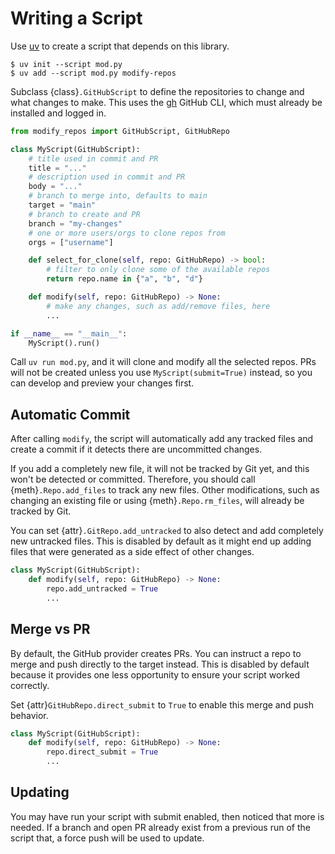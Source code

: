 # Writing a Script

Use [uv] to create a script that depends on this library.

```
$ uv init --script mod.py
$ uv add --script mod.py modify-repos
```

Subclass {class}`.GitHubScript` to define the repositories to change and what
changes to make. This uses the [gh] GitHub CLI, which must already be installed
and logged in.

```python
from modify_repos import GitHubScript, GitHubRepo

class MyScript(GitHubScript):
    # title used in commit and PR
    title = "..."
    # description used in commit and PR
    body = "..."
    # branch to merge into, defaults to main
    target = "main"
    # branch to create and PR
    branch = "my-changes"
    # one or more users/orgs to clone repos from
    orgs = ["username"]

    def select_for_clone(self, repo: GitHubRepo) -> bool:
        # filter to only clone some of the available repos
        return repo.name in {"a", "b", "d"}

    def modify(self, repo: GitHubRepo) -> None:
        # make any changes, such as add/remove files, here
        ...

if __name__ == "__main__":
    MyScript().run()
```

Call `uv run mod.py`, and it will clone and modify all the selected repos. PRs
will not be created unless you use `MyScript(submit=True)` instead, so you can
develop and preview your changes first.

[uv]: https://docs.astral.sh/uv/
[gh]: https://cli.github.com/

## Automatic Commit

After calling `modify`, the script will automatically add any tracked files
and create a commit if it detects there are uncommitted changes.

If you add a completely new file, it will not be tracked by Git yet, and this
won't be detected or committed. Therefore, you should call
{meth}`.Repo.add_files` to track any new files. Other modifications, such as
changing an existing file or using {meth}`.Repo.rm_files`, will already be
tracked by Git.

You can set {attr}`.GitRepo.add_untracked` to also detect and add completely
new untracked files. This is disabled by default as it might end up adding files
that were generated as a side effect of other changes.

```python
class MyScript(GitHubScript):
    def modify(self, repo: GitHubRepo) -> None:
        repo.add_untracked = True
        ...
```

## Merge vs PR

By default, the GitHub provider creates PRs. You can instruct a repo to merge
and push directly to the target instead. This is disabled by default because it
provides one less opportunity to ensure your script worked correctly.

Set {attr}`GitHubRepo.direct_submit` to `True` to enable this merge and push
behavior.

```python
class MyScript(GitHubScript):
    def modify(self, repo: GitHubRepo) -> None:
        repo.direct_submit = True
        ...
```

## Updating

You may have run your script with submit enabled, then noticed that more is
needed. If a branch and open PR already exist from a previous run of the script
that, a force push will be used to update.

